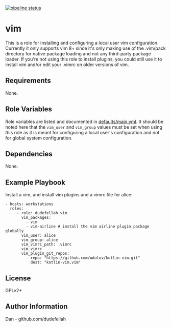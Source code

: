 [![pipeline status](https://gitlab.com/dudefellah/ansible-role-vim/badges/main/pipeline.svg)](https://gitlab.com/dudefellah/ansible-role-vim/-/commits/main)

vim
=========

This is a role for installing and configuring a local user vim configuration.
Currently it only supports vim 8+ since it's only making use of the .vim/pack
directory for native package loading and not any third-party package loader.
If you're not using this role to install plugins, you could still use
it to install vim and/or edit your .vimrc on older versions of vim.

Requirements
------------

None.

Role Variables
--------------

Role variables are listed and documented in
[defaults/main.yml](defaults/main.yml). It should be noted here that the
`vim_user` and `vim_group` values must be set when using this role as it
is meant for configuring a local user's configuration and not for global
system configuration.

Dependencies
------------

None.

Example Playbook
----------------

Install a vim, and install vim plugins and a vimrc file for alice:

    - hosts: workstations
      roles:
         - role: dudefellah.vim
           vim_packages:
             - vim
             - vim-airline # install the vim airline plugin package globally
           vim_user: alice
           vim_group: alice
           vim_vimrc_path: .vimrc
           vim_vimrc
           vim_plugin_git_repos:
             - repo: "https://github.com/udalov/kotlin-vim.git"
               dest: "kotlin-vim.vim"

License
-------

GPLv2+

Author Information
------------------

Dan - github.com/dudefellah
